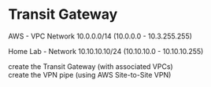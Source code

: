 # Transit Gateway

AWS - VPC Network
10.0.0.0/14 (10.0.0.0 - 10.3.255.255)

Home Lab - Network
10.10.10.10/24 (10.10.10.0 - 10.10.10.255)


create the Transit Gateway (with associated VPCs)  
create the VPN pipe (using AWS Site-to-Site VPN)  


